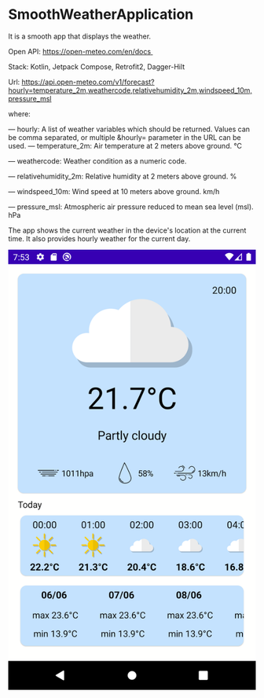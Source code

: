 # SmoothWeatherApplication
It is a smooth app that displays the weather.

Open API: https://open-meteo.com/en/docs 

Stack: Kotlin, Jetpack Compose, Retrofit2, Dagger-Hilt

Url: https://api.open-meteo.com/v1/forecast?hourly=temperature_2m,weathercode,relativehumidity_2m,windspeed_10m,pressure_msl

where: 

— hourly: A list of weather variables which should be returned. Values can be comma separated, or multiple &hourly= parameter in the URL can be used. — temperature_2m: Air temperature at 2 meters above ground. °C

— weathercode: Weather condition as a numeric code. 

— relativehumidity_2m: Relative humidity at 2 meters above ground. %

— windspeed_10m: Wind speed at 10 meters above ground. km/h

— pressure_msl: Atmospheric air pressure reduced to mean sea level (msl). hPa  


The app shows the current weather in the device's location at the current time. It also provides hourly weather for the current day.

![](https://github.com/dyoma-veronika/SmoothWeatherApplication/blob/master/Screenshot.png)
